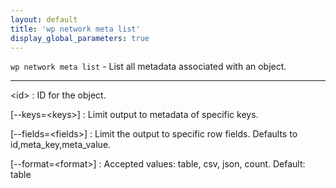 ```yaml
---
layout: default
title: 'wp network meta list'
display_global_parameters: true
---
```


`wp network meta list` - List all metadata associated with an object.

<hr />

&lt;id&gt;
: ID for the object.

[\--keys=&lt;keys&gt;]
: Limit output to metadata of specific keys.

[\--fields=&lt;fields&gt;]
: Limit the output to specific row fields. Defaults to id,meta_key,meta_value.

[\--format=&lt;format&gt;]
: Accepted values: table, csv, json, count. Default: table



